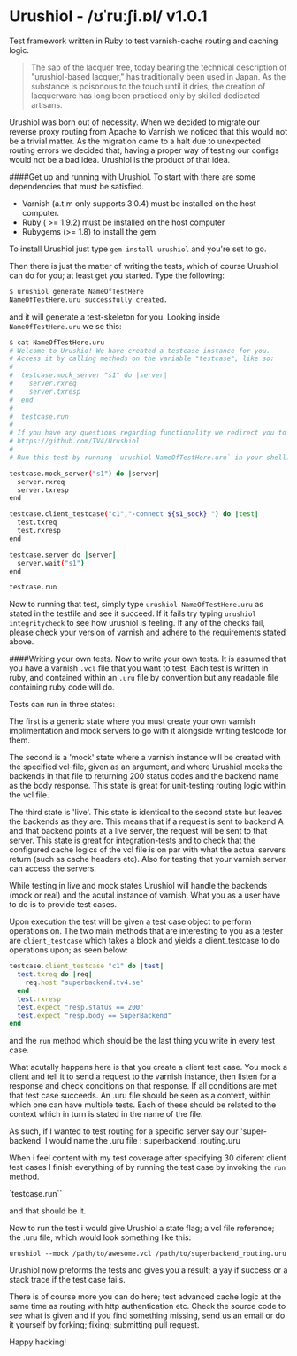 Urushiol - /ʊˈruːʃi.ɒl/ v1.0.1
========

Test framework written in Ruby to test varnish-cache routing and caching logic.

>The sap of the lacquer tree, today bearing the technical description of "urushiol-based lacquer," has traditionally been used in Japan. As the substance is poisonous to the touch until it dries, the creation of lacquerware has long been practiced only by skilled dedicated artisans.

Urushiol was born out of necessity. When we decided to migrate our reverse proxy routing from Apache to Varnish we noticed that this would not be a trivial matter.
As the migration came to a halt due to unexpected routing errors we decided that, having a proper way of testing our configs would not be a bad idea. 
Urushiol is the product of that idea.

####Get up and running with Urushiol.
To start with there are some dependencies that must be satisfied. 
* Varnish (a.t.m only supports 3.0.4) must be installed on the host computer. 
* Ruby ( >= 1.9.2) must be installed on the host computer
* Rubygems (>= 1.8) to install the gem

To install Urushiol just type `gem install urushiol` and you're set to go.

Then there is just the matter of writing the tests, which of course Urushiol can do for you; at least get you started.
Type the following:

```bash
$ urushiol generate NameOfTestHere
NameOfTestHere.uru successfully created.
```

and it will generate a test-skeleton for you. Looking inside `NameOfTestHere.uru` we se this: 

```bash
$ cat NameOfTestHere.uru
# Welcome to Urushio! We have created a testcase instance for you.
# Access it by calling methods on the variable "testcase", like so:
#
#  testcase.mock_server "s1" do |server|
#    server.rxreq
#    server.txresp
#  end
#
#  testcase.run
#
# If you have any questions regarding functionality we redirect you to our Github page:
# https://github.com/TV4/Urushiol
#
# Run this test by running `urushiol NameOfTestHere.uru` in your shell.

testcase.mock_server("s1") do |server|
  server.rxreq
  server.txresp
end

testcase.client_testcase("c1","-connect ${s1_sock} ") do |test|
  test.txreq
  test.rxresp
end

testcase.server do |server|
  server.wait("s1")
end

testcase.run
```

Now to running that test, simply type `urushiol NameOfTestHere.uru` as stated in the testfile and see it succeed.
If it fails try typing `urushiol integritycheck` to see how urushiol is feeling. If any of the checks fail, please check your version of varnish and adhere to 
the requirements stated above.

####Writing your own tests.
Now to write your own tests. It is assumed that you have a varnish `.vcl` file that you want to test.
Each test is written in ruby, and contained within an `.uru` file by convention 
but any readable file containing ruby code will do.

Tests can run in three states: 

The first is a generic state where you must create your own varnish implimentation and mock servers to go with it alongside writing testcode for them.

The second is a 'mock' state where a varnish instance will be created with the specified vcl-file, given as an argument, and where Urushiol mocks the backends in that file to returning 200 status codes 
and the backend name as the body response. This state is great for unit-testing routing logic within the vcl file.

The third state is 'live'. This state is identical to the second state but leaves the backends as they are. This means that if a request is sent to backend A and 
that backend points at a live server, the request will be sent to that server. This state is great for integration-tests and to check that the configured cache logics of
the vcl file is on par with what the actual servers return (such as cache headers etc). Also for testing that your varnish server can access the servers.

While testing in live and mock states Urushiol will handle the backends (mock or real) and the acutal instance of varnish. What you as a user have to do is to provide test cases.

Upon execution the test will be given a test case object to perform operations on. The two main methods that are interesting to you as a 
tester are `client_testcase` which takes a block and yields a client_testcase to do operations upon; as seen below:

```ruby
testcase.client_testcase "c1" do |test|
  test.txreq do |req|
    req.host "superbackend.tv4.se"
  end
  test.rxresp
  test.expect "resp.status == 200"
  test.expect "resp.body == SuperBackend"
end
```

and the `run` method which should be the last thing you write in every test case.

What acutally happens here is that you create a client test case. You mock a client and tell it to send a request to the varnish 
instance, then listen for a response and check conditions on that response. If all conditions are met that test case succeeds.
An .uru file should be seen as a context, within which one can have multiple tests. Each of these should be related to the context 
which in turn is stated in the name of the file. 

As such, if I wanted to test routing for a specific server say our 'super-backend' I would name the .uru file : superbackend_routing.uru

When i feel content with my test coverage after specifying 30 diferent client test cases I finish everything of by running the test case by invoking 
the `run` method.

`testcase.run``

and that should be it.

Now to run the test i would give Urushiol a state flag; a vcl file reference; the .uru file, which would look something like this:

`urushiol --mock /path/to/awesome.vcl /path/to/superbackend_routing.uru`

Urushiol now preforms the tests and gives you a result; a yay if success or a stack trace if the test case fails. 

There is of course more you can do here; test advanced cache logic at the same time as routing with http authentication etc. 
Check the source code to see what is given and if you find something missing, send us an email or do it yourself by forking; fixing; submitting pull request.

Happy hacking!
